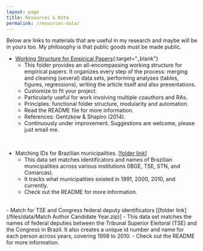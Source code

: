 ```yaml
---
layout: page
title: Resources & Data
permalink: /resources-data/
---
```


Below are links to materials that are useful in my research and maybe will be in yours too. My philosophy is that public goods must be made public.

- [Working Structure for Empirical Papers](https://github.com/rdahis/main_paper){:target="_blank"}
  - This folder provides an all-encompassing working structure for empirical papers. It organizes every step of the process: merging and cleaning (several) data sets, performing analyses (tables, figures, regressions), writing the article itself and also presentations.
  - Customize to fit your project.
  - Particularly useful for work involving multiple coauthors and RAs.
  - Principles: functional folder structure, modularity and automation.
  - Read the README file for more information.
  - References: Gentzkow & Shapiro (2014).
  - Continuously under improvement. Suggestions are welcome, please just email me.

<br>

- Matching IDs for Brazilian municipalities. [[folder link](/files/data/brazil_municipalities.zip)]
  - This data set matches identificators and names of Brazilian municipalities across various institutions (IBGE, TSE, STN, and Comarcas).
  - It tracks what municipalities existed in 1991, 2000, 2010, and currently.
  - Check out the README for more information.

<br>
- Match for TSE and Congress federal deputy identificators [[folder link](/files/data/Match Author Candidate Year.zip)]
  - This data set matches the names of federal deputies between the Tribunal Superior Eleitoral (TSE) and the Congress in Brazil. It also creates a unique id number and name for each person across years, covering 1998 to 2010.
  - Check out the README for more information.
